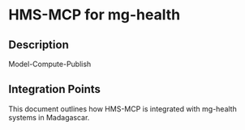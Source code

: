 # HMS-MCP for mg-health

## Description

Model-Compute-Publish

## Integration Points

This document outlines how HMS-MCP is integrated with mg-health systems in Madagascar.
